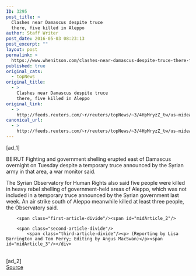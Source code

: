 ```yaml
---
ID: 3295
post_title: >
  Clashes near Damascus despite truce
  there, five killed in Aleppo
author: Staff Writer
post_date: 2016-05-03 08:23:13
post_excerpt: ""
layout: post
permalink: >
  https://www.whenitson.com/clashes-near-damascus-despite-truce-there-five-killed-in-aleppo/
published: true
original_cats:
  - topNews
original_title:
  - >
    Clashes near Damascus despite truce
    there, five killed in Aleppo
original_link:
  - >
    http://feeds.reuters.com/~r/reuters/topNews/~3/4HpMryzZ_tw/us-mideast-crisis-syria-fighting-idUSKCN0XU0K4
canonical_url:
  - >
    http://feeds.reuters.com/~r/reuters/topNews/~3/4HpMryzZ_tw/us-mideast-crisis-syria-fighting-idUSKCN0XU0K4
---
```

 [ad_1]
<br><div id="articleText">
<span id="midArticle_start"/>

<span class="focusParagraph" readability="4"><p><span class="articleLocation">BEIRUT</span> Fighting and government shelling erupted east of Damascus overnight on Tuesday despite a temporary truce announced by the Syrian army in that area, a war monitor said.</p></span><span id="midArticle_0"/><p>The Syrian Observatory for Human Rights also said five people were killed in heavy rebel shelling of government-held areas of Aleppo, which was not included in a temporary truce announced by the Syrian government last week. An air strike south of Aleppo meanwhile killed at least three people, the Observatory said. </p><span id="midArticle_1"/>
        
        <span class="first-article-divide"/><span id="midArticle_2"/>
        
        <span class="second-article-divide"/>
            <span class="third-article-divide"/><p> (Reporting by Lisa Barrington and Tom Perry; Editing by Angus MacSwan)</p><span id="midArticle_3"/></div>
<br>[ad_2]
<br><a href="http://feeds.reuters.com/~r/reuters/topNews/~3/4HpMryzZ_tw/us-mideast-crisis-syria-fighting-idUSKCN0XU0K4">Source </a>